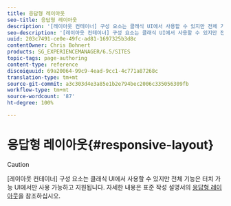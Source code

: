 ```yaml
---
title: 응답형 레이아웃
seo-title: 응답형 레이아웃
description: '[레이아웃 컨테이너] 구성 요소는 클래식 UI에서 사용할 수 있지만 전체 기능은 터치 가능 UI에서만 사용 가능하고 지원됩니다.'
seo-description: '[레이아웃 컨테이너] 구성 요소는 클래식 UI에서 사용할 수 있지만 전체 기능은 터치 가능 UI에서만 사용 가능하고 지원됩니다.'
uuid: 203c7491-ce0e-49fc-ad81-1697325b3d8c
contentOwner: Chris Bohnert
products: SG_EXPERIENCEMANAGER/6.5/SITES
topic-tags: page-authoring
content-type: reference
discoiquuid: 69a20064-99c9-4ead-9cc1-4c771a87268c
translation-type: tm+mt
source-git-commit: a3c303d4e3a85e1b2e794bec2006c335056309fb
workflow-type: tm+mt
source-wordcount: '87'
ht-degree: 100%

---
```



# 응답형 레이아웃{#responsive-layout}

>[!CAUTION]
>
>[레이아웃 컨테이너] 구성 요소는 클래식 UI에서 사용할 수 있지만 전체 기능은 터치 가능 UI에서만 사용 가능하고 지원됩니다. 자세한 내용은 표준 작성 설명서의 [응답형 레이아웃](/help/sites-authoring/responsive-layout.md)을 참조하십시오.

